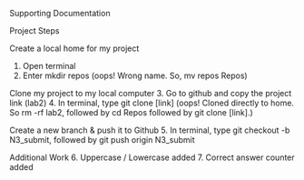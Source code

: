 Supporting Documentation

Project Steps

Create a local home for my project
1. Open terminal
2. Enter mkdir repos (oops! Wrong name. So, mv repos Repos)

Clone my project to my local computer
3. Go to github and copy the project link (lab2)
4. In terminal, type git clone [link] (oops! Cloned directly to home. So rm -rf lab2, followed by
cd Repos  followed by git clone [link].)

Create a new branch & push it to Github
5. In terminal, type git checkout -b N3_submit, followed by git push origin N3_submit

Additional Work
6. Uppercase / Lowercase added
7. Correct answer counter added
